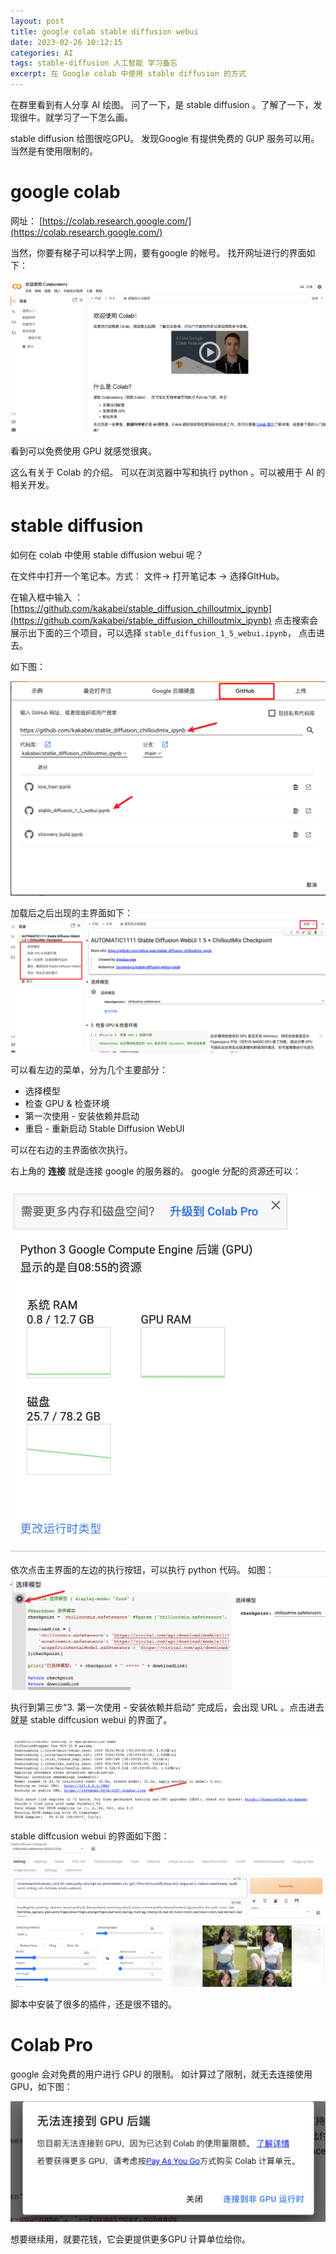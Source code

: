 ```yaml
---
layout: post
title: google colab stable diffusion webui
date: 2023-02-26 10:12:15
categories: AI   
tags: stable-diffusion 人工智能 学习备忘
excerpt: 在 Google colab 中使用 stable diffusion 的方式
---
```

在群里看到有人分享 AI 绘图。 问了一下，是 stable diffusion 。了解了一下，发现很牛。就学习了一下怎么画。 

stable diffusion 给图很吃GPU。 发现Google 有提供免费的 GUP 服务可以用。 当然是有使用限制的。 

# google colab 

网址： [https://colab.research.google.com/](https://colab.research.google.com/)

当然，你要有梯子可以科学上网，要有google 的帐号。 找开网址进行的界面如下：

![](/assets/stable-diffusion/colab-2023-02-27-22-27-47.png)

看到可以免费使用 GPU 就感觉很爽。 

这么有关于 Colab 的介绍。 可以在浏览器中写和执行 python 。可以被用于 AI 的相关开发。 

#  stable diffusion

如何在  colab 中使用 stable diffusion webui 呢？ 

在文件中打开一个笔记本。方式： 文件-> 打开笔记本 -> 选择GItHub。

在输入框中输入 ： [https://github.com/kakabei/stable_diffusion_chilloutmix_ipynb](https://github.com/kakabei/stable_diffusion_chilloutmix_ipynb)  点击搜索会展示出下面的三个项目，可以选择 `stable_diffusion_1_5_webui.ipynb`，  点击进去。

如下图：

![](/assets/stable-diffusion/colab-2023-02-27-22-36-26.png)

 加载后之后出现的主界面如下： 
![](/assets/stable-diffusion/colab-2023-02-27-22-42-56.png)

可以看左边的菜单，分为几个主要部分： 

- 选择模型
- 检查 GPU & 检查环境
- 第一次使用 - 安装依赖并启动
- 重启 - 重新启动 Stable Diffusion WebUI

可以在右边的主界面依次执行。

右上角的 **连接** 就是连接 google 的服务器的。 google 分配的资源还可以：

![](/assets/stable-diffusion/colab-2023-02-28-08-55-44.png)


依次点击主界面的左边的执行按钮，可以执行 python 代码。 如图：
![](/assets/stable-diffusion/colab-2023-02-27-22-51-00.png)

执行到第三步“3. 第一次使用 - 安装依赖并启动” 完成后，会出现 URL 。点击进去就是 stable diffcusion webui  的界面了。 

![](/assets/stable-diffusion/colab-2023-02-27-22-55-41.png)

 stable diffcusion webui  的界面如下图： 
![](/assets/stable-diffusion/colab-2023-02-27-22-57-44.png)

脚本中安装了很多的插件，还是很不错的。 

# Colab Pro

google 会对免费的用户进行 GPU 的限制。 如计算过了限制，就无去连接使用 GPU，如下图：	

![](/assets/stable-diffusion/colab-2023-02-27-22-47-30.png)

想要继续用，就要花钱，它会更提供更多GPU 计算单位给你。

[](/assets/stable-diffusion/colab-2023-02-27-23-01-46.png)

